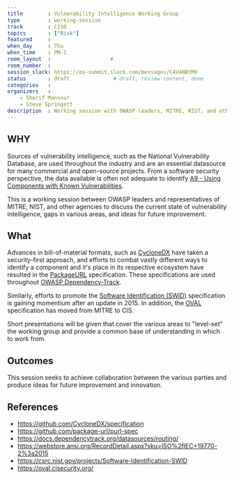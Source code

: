```yaml
---
title        : Vulnerability Intelligence Working Group
type         : working-session
track        : CISO
topics       : ["Risk"]
featured     :
when_day     : Thu
when_time    : PM-1
room_layout  :                   #
room_number  :
session_slack: https://os-summit.slack.com/messages/CAVANBYM9
status       : draft              # draft, review-content, done
categories   :
organizers   :
    - Sherif Mansour
    - Steve Springett
description  : Working session with OWASP leaders, MITRE, NIST, and other agencies
---
```


## WHY
Sources of vulnerability intelligence, such as the National Vulnerability Database, are used throughout the industry
and are an essential datasource for many commercial and open-source projects. From a software security perspective,
the data available is often not adequate to identify [A9 - Using Components with Known Vulnerabilities](https://www.owasp.org/index.php/Top_10-2017_A9-Using_Components_with_Known_Vulnerabilities).

This is a working session between OWASP leaders and representatives of MITRE, NIST, and other agencies to discuss the
current state of vulnerability intelligence, gaps in various areas, and ideas for future improvement.

## What
Advances in bill-of-material formats, such as [CycloneDX](https://github.com/CycloneDX) have taken a security-first
approach, and efforts to combat vastly different ways to identify a component and it's place in its respective ecosystem
have resulted in the [PackageURL](https://github.com/package-url) specification. These specifications are used throughout
[OWASP Dependency-Track](https://dependencytrack.org/).

Similarly, efforts to promote the [Software Identification (SWID)](https://csrc.nist.gov/projects/Software-Identification-SWID)
specification is gaining momentium after an update in 2015. In addition, the [OVAL](https://oval.cisecurity.org/)
specification has moved from MITRE to CIS.

Short presentations will be given that cover the various areas to "level-set" the working group and provide a common
base of understanding in which to work from.

## Outcomes
This session seeks to achieve collaboration between the various parties and produce ideas for future improvement and innovation.

## References
- https://github.com/CycloneDX/specification
- https://github.com/package-url/purl-spec
- https://docs.dependencytrack.org/datasources/routing/
- https://webstore.ansi.org/RecordDetail.aspx?sku=ISO%2fIEC+19770-2%3a2015
- https://csrc.nist.gov/projects/Software-Identification-SWID
- https://oval.cisecurity.org/

